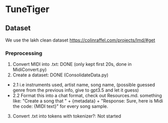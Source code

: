 # TuneTiger

## Dataset
We use the lakh clean dataset https://colinraffel.com/projects/lmd/#get

### Preprocessing
1. Convert MIDI into .txt: DONE (only kept first 20s, done in MidiConvert.py)
2. Create a dataset: DONE (ConsolidateData.py)
- 2.1 i.e instruments used, artist name, song name, (possible guessed genre from the previous info, give to gpt3.5 and let it guess)
- 2.2 Format this into a chat format, check out Resources.md.
        something like: "Create a song that " + {metadata} + "Response: Sure, here is Midi the code: {MIDI text}"
        for every song sample. 
3. Convert .txt into tokens with tokenizer?: Not started